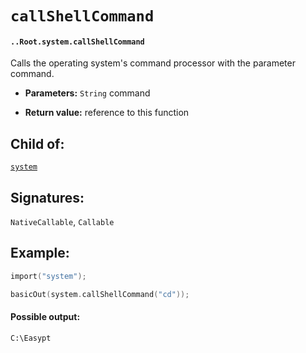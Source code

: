 # `callShellCommand`

#### `..Root.system.callShellCommand`

Calls the operating system's command processor with the parameter command. 

* **Parameters:** `String` command

* **Return value:** reference to this function

## Child of:

[`system`](docs..Root.system.md)

## Signatures:

`NativeCallable`, `Callable`

## Example:

```c
import("system");

basicOut(system.callShellCommand("cd"));
```

#### Possible output:

```
C:\Easypt
```